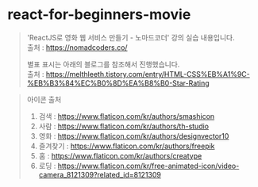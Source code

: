 # react-for-beginners-movie
>'ReactJS로 영화 웹 서비스 만들기 - 노마드코더' 강의 실습 내용입니다. <br/>
>출처 : https://nomadcoders.co/<br/>
>
>별표 표시는 아래의 블로그를 참조해서 진행했습니다. <br/>
>출처 : https://melthleeth.tistory.com/entry/HTML-CSS%EB%A1%9C-%EB%B3%84%EC%B0%8D%EA%B8%B0-Star-Rating <br/>

>아이콘 출처 
> 1) 검색 : https://www.flaticon.com/kr/authors/smashicon 
> 2) 사람 : https://www.flaticon.com/kr/authors/th-studio 
> 3) 영화 : https://www.flaticon.com/kr/authors/designvector10
> 4) 즐겨찾기 : https://www.flaticon.com/kr/authors/freepik
> 5) 홈 : https://www.flaticon.com/kr/authors/creatype
> 6) 로딩 : https://www.flaticon.com/kr/free-animated-icon/video-camera_8121309?related_id=8121309
